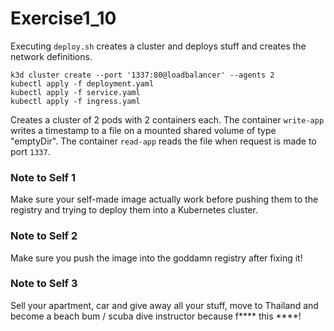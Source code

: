 # Exercise1_10

Executing ```deploy.sh``` creates a cluster and deploys stuff and creates the network definitions.
```
k3d cluster create --port '1337:80@loadbalancer' --agents 2
kubectl apply -f deployment.yaml
kubectl apply -f service.yaml
kubectl apply -f ingress.yaml
```

Creates a cluster of 2 pods with 2 containers each. The container ```write-app``` writes a timestamp
to a file on a mounted shared volume of type "emptyDir". The container ```read-app``` reads the file
when request is made to port ```1337```.

### Note to Self 1

Make sure your self-made image actually work before pushing them to the registry and trying to deploy them into a Kubernetes cluster.

### Note to Self 2

Make sure you push the image into the goddamn registry after fixing it!

### Note to Self 3

Sell your apartment, car and give away all your stuff, move to Thailand and become a beach bum / scuba dive instructor because f**** 
this ****!
